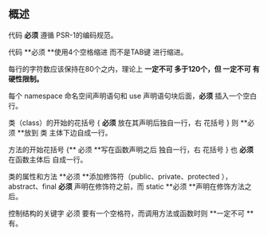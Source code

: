 ## 概述

代码 **必须** 遵循 PSR-1的编码规范。

代码 **必须 **使用4个空格缩进 而不是TAB键 进行缩进。

每行的字符数应该保持在80个之内，理论上 **一定不可 多于120个，但 一定不可 有硬性限制。**

每个 namespace 命名空间声明语句和 use 声明语句块后面，**必须** 插入一个空白行。

类（class）的开始的花括号 { **必须** 放在其声明后独自一行，右 花括号 } 则 **必须 **放到 类 主体下边自成一行。

方法的开始花括号 {** 必须 **写在函数声明之后 独自一行，右 花括号 } 也 **必须** 在函数主体后 自成一行。

类的属性和方法 **必须 **添加修饰符（public、private、protected ），abstract、final **必须** 声明在修饰符之前，而 static **必须 **声明在修饰方法之后。

控制结构的关键字 必须 要有一个空格符，而调用方法或函数时则 **一定不可 **有。



